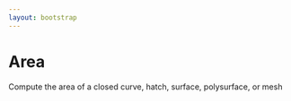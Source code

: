 ```yaml
---
layout: bootstrap
---
```


# Area

Compute the area of a closed curve, hatch, surface, polysurface, or mesh


